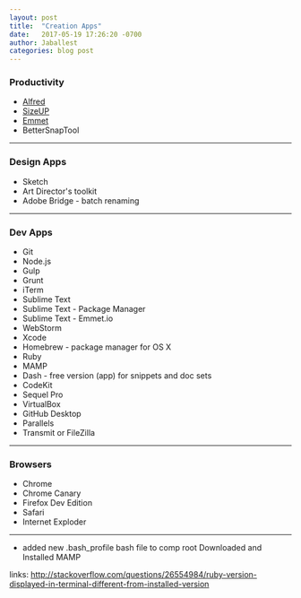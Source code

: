 ```yaml
---
layout: post
title:  "Creation Apps"
date:   2017-05-19 17:26:20 -0700
author: Jaballest
categories: blog post
---
```


### Productivity

- [Alfred](https://www.alfredapp.com/)
- [SizeUP](http://www.irradiatedsoftware.com/sizeup/)
- [Emmet](https://emmet.io/)
- BetterSnapTool

---

### Design Apps 

- Sketch
- Art Director's toolkit
- Adobe Bridge - batch renaming

---

### Dev Apps 

- Git
- Node.js
- Gulp  
- Grunt  
- iTerm  
- Sublime Text
- Sublime Text - Package Manager
- Sublime Text - Emmet.io
- WebStorm
- Xcode
- Homebrew - package manager for OS X
- Ruby
- MAMP
- Dash - free version (app) for snippets and doc sets
- CodeKit
- Sequel Pro
- VirtualBox
- GitHub Desktop
- Parallels
- Transmit or FileZilla

--- 

### Browsers  

- Chrome
- Chrome Canary
- Firefox Dev Edition
- Safari
- Internet Exploder

---

 -  added new .bash_profile bash file to comp root
Downloaded and Installed MAMP

links:
http://stackoverflow.com/questions/26554984/ruby-version-displayed-in-terminal-different-from-installed-version
